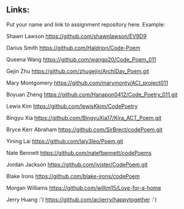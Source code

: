 ## Links:

Put your name and link to assignment repository here. Example:

Shawn Lawson    https://github.com/shawnlawson/EV9D9


Darius Smith https://github.com/Haldrion/Code-Poem

Queena Wang   https://github.com/wangq20/Code_Poem_011

Gejin Zhu https://github.com/zhugejin/ArchiDay_Poem.git

Mary Montgomery https://github.com/marymonty/ACI_project011

Boyuan Zheng        https://github.com/Hanapon0412/Code_Poetry_011.git

Lewis Kim https://github.com/lewisKkim/CodePoetry

Bingyu Xia https://github.com/BingyuXia17/Kira_ACT_Poem.git

Bryce Kerr Abraham https://github.com/SirBrect/codePoem.git

Yining Lai https://github.com/laiy3leo/Poem.git

Nate Bennett https://github.com/natefbennett/codePoems

Jordan Jackson https://github.com/jyjster/CodePoem.git

Blake Irons https://github.com/blake-irons/codePoem

Morgan Williams https://github.com/willim15/Love-for-a-home

Jerry Huang :'( https://github.com/acijerry/happytogether :'(


